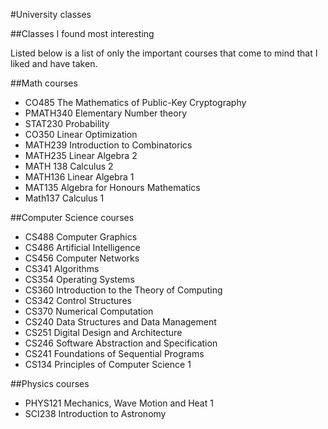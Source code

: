 #University classes

##Classes I found most interesting

Listed below is a list of only the important courses that come to mind that I liked and have taken.

##Math courses

- CO485 The Mathematics of Public-Key Cryptography
- PMATH340 Elementary Number theory
- STAT230 Probability
- CO350 Linear Optimization
- MATH239 Introduction to Combinatorics
- MATH235 Linear Algebra 2
- MATH 138 Calculus 2
- MATH136 Linear Algebra 1
- MAT135 Algebra for Honours Mathematics
- Math137 Calculus 1

##Computer Science courses

- CS488 Computer Graphics
- CS486 Artificial Intelligence
- CS456 Computer Networks
- CS341 Algorithms
- CS354 Operating Systems
- CS360 Introduction to the Theory of Computing
- CS342 Control Structures
- CS370 Numerical Computation
- CS240 Data Structures and Data Management
- CS251 Digital Design and Architecture
- CS246 Software Abstraction and Specification
- CS241 Foundations of Sequential Programs
- CS134 Principles of Computer Science 1

##Physics courses

- PHYS121 Mechanics, Wave Motion and Heat 1
- SCI238 Introduction to Astronomy
